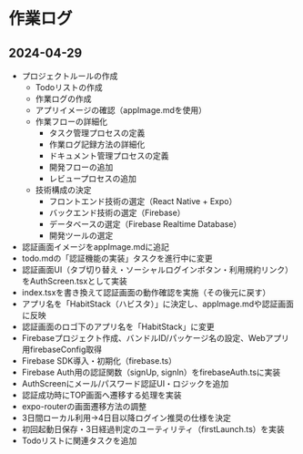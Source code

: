 # 作業ログ

## 2024-04-29
- プロジェクトルールの作成
  - Todoリストの作成
  - 作業ログの作成
  - アプリイメージの確認（appImage.mdを使用）
  - 作業フローの詳細化
    - タスク管理プロセスの定義
    - 作業ログ記録方法の詳細化
    - ドキュメント管理プロセスの定義
    - 開発フローの追加
    - レビュープロセスの追加
  - 技術構成の決定
    - フロントエンド技術の選定（React Native + Expo）
    - バックエンド技術の選定（Firebase）
    - データベースの選定（Firebase Realtime Database）
    - 開発ツールの選定
- 認証画面イメージをappImage.mdに追記
- todo.mdの「認証機能の実装」タスクを進行中に変更
- 認証画面UI（タブ切り替え・ソーシャルログインボタン・利用規約リンク）をAuthScreen.tsxとして実装
- index.tsxを書き換えて認証画面の動作確認を実施（その後元に戻す）
- アプリ名を「HabitStack（ハビスタ）」に決定し、appImage.mdや認証画面に反映
- 認証画面のロゴ下のアプリ名を「HabitStack」に変更
- Firebaseプロジェクト作成、バンドルID/パッケージ名の設定、Webアプリ用firebaseConfig取得
- Firebase SDK導入・初期化（firebase.ts）
- Firebase Auth用の認証関数（signUp, signIn）をfirebaseAuth.tsに実装
- AuthScreenにメール/パスワード認証UI・ロジックを追加
- 認証成功時にTOP画面へ遷移する処理を実装
- expo-routerの画面遷移方法の調整
- 3日間ローカル利用→4日目以降ログイン推奨の仕様を決定
- 初回起動日保存・3日経過判定のユーティリティ（firstLaunch.ts）を実装
- Todoリストに関連タスクを追加 